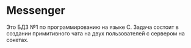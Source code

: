 # Messenger
Это БДЗ №1 по программированию на языке C.
Задача состоит в создании примитивного чата на двух пользователей с сервером на сокетах.
